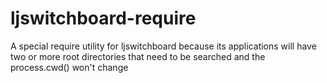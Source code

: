 ljswitchboard-require
=====================

A special require utility for ljswitchboard because its applications will have two or more root directories that need to be searched and the process.cwd() won't change
